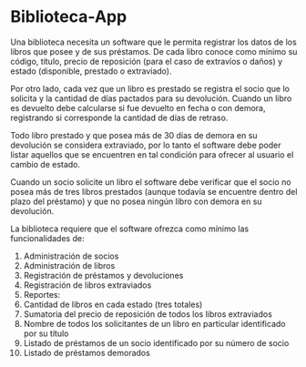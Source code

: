 # Biblioteca-App

Una biblioteca necesita un software que le permita registrar los datos de los libros que posee y de sus préstamos. De cada libro conoce como mínimo su código, título, precio de reposición (para el caso de extravíos o daños) y estado (disponible, prestado o extraviado).

Por otro lado, cada vez que un libro es prestado se registra el socio que lo solicita y la cantidad de días pactados para su devolución. Cuando un libro es devuelto debe calcularse si fue devuelto en fecha o con demora, registrando si corresponde la cantidad de días de retraso.

Todo libro prestado y que posea más de 30 días de demora en su devolución se considera extraviado, por lo tanto el software debe poder listar aquellos que se encuentren en tal condición para ofrecer al usuario el cambio de estado.

Cuando un socio solicite un libro el software debe verificar que el socio no posea más de tres libros prestados (aunque todavía se encuentre dentro del plazo del préstamo) y que no posea ningún libro con demora en su devolución.

La biblioteca requiere que el software ofrezca como mínimo las funcionalidades de:
1. Administración de socios
2. Administración de libros
3. Registración de préstamos y devoluciones
4. Registración de libros extraviados
5. Reportes:
  1. Cantidad de libros en cada estado (tres totales)
  2. Sumatoria del precio de reposición de todos los libros extraviados
  3. Nombre de todos los solicitantes de un libro en particular identificado por su título
  4. Listado de préstamos de un socio identificado por su número de socio
  5. Listado de préstamos demorados

